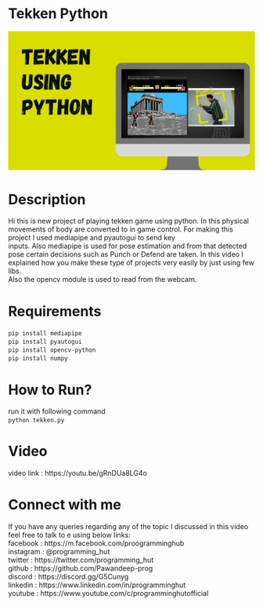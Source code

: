 # Tekken Python

<img src="0001.jpg"/>

<h1>Description</h1>
Hi this is new project of playing tekken game using python. In this physical movements of body are converted to in game control. For making this project I used mediapipe and pyautogui to send key<br>
inputs. Also mediapipe is used for pose estimation and from that detected pose certain decisions such as Punch or Defend are taken.
In this video I explained how you make these type of projects very easily by just using few libs.<br>
Also the opencv module is used to read from the webcam.

<h1>Requirements</h1>
<code>pip install mediapipe</code><br>
<code>pip install pyautogui</code><br>
<code>pip install opencv-python</code><br>
<code>pip install numpy</code><br>

<h1>How to Run?</h1>
run it with following command <br> <code>python tekken.py</code>
  <h1>Video</h1>
  video link : https://youtu.be/gRnDUa8LG4o<br>
  
<h1>Connect with me</h1>
If you have any queries regarding any of the topic I discussed in this video feel free to talk to e using below links:<br>
facebook : https://m.facebook.com/proogramminghub<br>
instagram : @programming_hut<br>
twitter : https://twitter.com/programming_hut<br>
github : https://github.com/Pawandeep-prog<br>
discord : https://discord.gg/G5Cunyg<br>
linkedin : https://www.linkedin.com/in/programminghut<br>
youtube : https://www.youtube.com/c/programminghutofficial<br>
